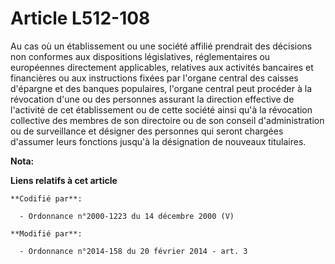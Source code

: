 # Article L512-108

Au cas où un établissement ou une société affilié prendrait des décisions non conformes aux dispositions législatives,
réglementaires ou européennes directement applicables, relatives aux activités bancaires et financières ou aux instructions
fixées par l'organe central des caisses d'épargne et des banques populaires, l'organe central peut procéder à la révocation
d'une ou des personnes assurant la direction effective de l'activité de cet établissement ou de cette société ainsi qu'à la
révocation collective des membres de son directoire ou de son conseil d'administration ou de surveillance et désigner des
personnes qui seront chargées d'assumer leurs fonctions jusqu'à la désignation de nouveaux titulaires.

**Nota:**



**Liens relatifs à cet article**

	**Codifié par**:

	  - Ordonnance n°2000-1223 du 14 décembre 2000 (V)

	**Modifié par**:

	  - Ordonnance n°2014-158 du 20 février 2014 - art. 3
